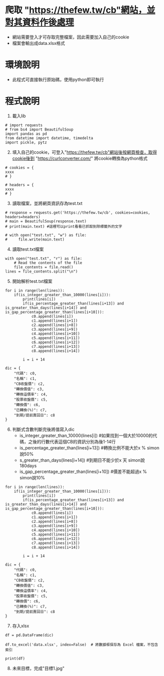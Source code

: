 # 爬取 "https://thefew.tw/cb"網站，並對其資料作後處理
   - 網站需要登入才可存取完整檔案，因此需要加入自己的cookie
   - 檔案會輸出成data.xlsx格式

# 環境說明
  - 此程式可直接執行原始碼，使用python即可執行
    
# 程式說明

1. 載入lib 
```shell
# import requests
# from bs4 import BeautifulSoup
import pandas as pd
from datetime import datetime, timedelta
import pickle, pytz

```
2. 填入自己的cookie，可登入"https://thefew.tw/cb"網站後按網頁檢查，取得cookie後到 "https://curlconverter.com/" 將cookie轉換為python格式
```shell
# cookies = {
xxxx
# }

# headers = {
xxxx
# }
```
3. 讀取檔案，並將網頁資訊存為test.txt
```shell
# response = requests.get('https://thefew.tw/cb', cookies=cookies, headers=headers)
# main = BeautifulSoup(response.text)
# print(main.text) #這裡可以print看看已抓取到除標籤外的文字

# with open("test.txt", "w") as file:
#     file.write(main.text)
```

4. 讀取test.txt檔案
```shell
with open("test.txt", "r") as file:
    # Read the contents of the file
    file_contents = file.read()
lines = file_contents.split("\n")
```

5. 開始解析test.txt檔案
```shell
for i in range(len(lines)):
    if(is_integer_greater_than_10000(lines[i])):
        print(lines[i])
        if(is_percentage_greater_than(lines[i+13]) and is_greater_than_days(lines[i+14]) and is_gap_percentage_greater_than(lines[i+10])):
            c0.append(lines[i])
            c1.append(lines[i+1])
            c2.append(lines[i+8])
            c3.append(lines[i+9])
            c4.append(lines[i+10])
            c5.append(lines[i+11])
            c6.append(lines[i+12])
            c7.append(lines[i+13])
            c8.append(lines[i+14])

        i = i + 14
        
dic = {
    "代碼": c0,
    "名稱": c1,
    "CB收盤價": c2,
    "轉換價值": c3,
    "轉換溢價率": c4,
    "股票收盤價": c5,
    "轉換價": c6,
    "已轉換(%)": c7,
    "到期/提前賣回日": c8
}
```

6. 判斷式含數判斷完後將值寫入dic
   - is_integer_greater_than_10000(lines[i]) #如果找到一個大於10000的代碼，之後的行數代表這個CB的資訊分別為後1-14行
   - is_percentage_greater_than(lines[i+13]) #轉換比例不能大於x % simon說50%
   - s_greater_than_days(lines[i+14]) #到期日不能少於x 天 simon說180days
   - is_gap_percentage_greater_than(lines[i+10]) #價差不能超過x % simon說10%
```shell
for i in range(len(lines)):
    if(is_integer_greater_than_10000(lines[i])):
        print(lines[i])
        if(is_percentage_greater_than(lines[i+13]) and is_greater_than_days(lines[i+14]) and is_gap_percentage_greater_than(lines[i+10])):
            c0.append(lines[i])
            c1.append(lines[i+1])
            c2.append(lines[i+8])
            c3.append(lines[i+9])
            c4.append(lines[i+10])
            c5.append(lines[i+11])
            c6.append(lines[i+12])
            c7.append(lines[i+13])
            c8.append(lines[i+14])

        i = i + 14
        
dic = {
    "代碼": c0,
    "名稱": c1,
    "CB收盤價": c2,
    "轉換價值": c3,
    "轉換溢價率": c4,
    "股票收盤價": c5,
    "轉換價": c6,
    "已轉換(%)": c7,
    "到期/提前賣回日": c8
}
```
7. 存入xlsx
```shell
df = pd.DataFrame(dic)

df.to_excel('data.xlsx', index=False)  # 將數據框保存為 Excel 檔案，不包含索引

print(df)

```
8. 未來目標，完成"目標1.jpg"
